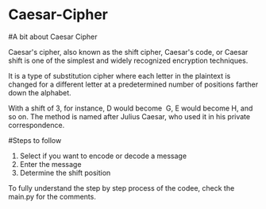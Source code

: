 # Caesar-Cipher

#A bit about Caesar Cipher

Caesar's cipher, also known as the shift cipher, Caesar's code, or Caesar shift is one of the simplest and widely recognized encryption techniques.

It is a type of substitution cipher where each letter in the plaintext is changed for a different letter at a predetermined number of positions farther down the alphabet.

With a shift of 3, for instance, D would become  G, E would become H, and so on. The method is named after Julius Caesar, who used it in his private correspondence. 

#Steps to follow
1. Select if you want to encode or decode a message
2. Enter the message
3. Determine the shift position

To fully understand the step by step process of the codee, check the main.py for the comments.
